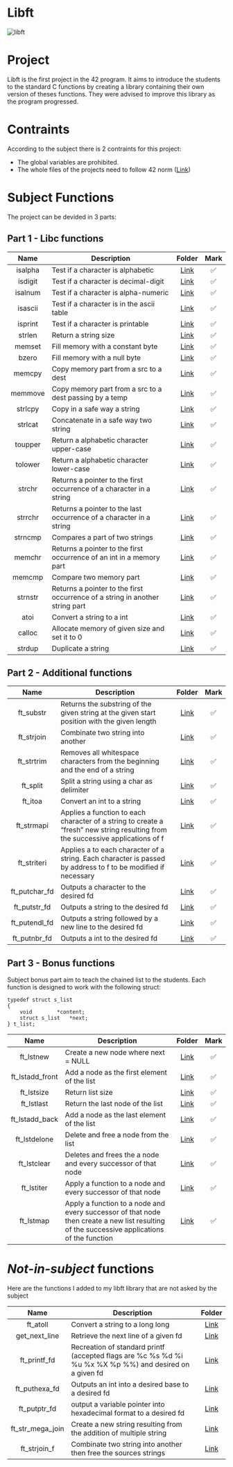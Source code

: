 # Libft

<img alt="libft" src="https://img.shields.io/static/v1?label=Libft&message=125+/+125&color=yellow&style=plastic"/>

# Project

Libft is the first project in the 42 program. It aims to introduce the students to the standard C functions by creating a library containing their own version of theses functions. They were advised to improve this library as the program progressed.

# Contraints

According to the subject there is 2 contraints for this project:
*  The global variables are prohibited.
*  The whole files of the projects need to follow 42 norm ([Link](https://github.com/42School/norminette/blob/master/pdf/en.norm.pdf))

# Subject Functions

The project can be devided in 3 parts:

## Part 1 - Libc functions

|    Name    | Description | Folder | Mark |
|:----------:|      --     |  :--:  |:----:|
| isalpha  | Test if a character is alphabetic | [Link](https://github.com/m-juin/Libft/blob/master/src/char/ft_isalpha.c)| ✅ |
| isdigit  | Test if a character is decimal-digit | [Link](https://github.com/m-juin/Libft/blob/master/src/char/ft_isdigit.c)| ✅ |
| isalnum  | Test if a character is alpha-numeric | [Link](https://github.com/m-juin/Libft/blob/master/src/char/ft_isalnum.c)| ✅ |
| isascii  | Test if a character is in the ascii table | [Link](https://github.com/m-juin/Libft/blob/master/src/char/ft_isascii.c)| ✅ |
| isprint  | Test if a character is printable | [Link](https://github.com/m-juin/Libft/blob/master/src/char/ft_isprint.c)| ✅ |
| strlen  | Return a string size | [Link](https://github.com/m-juin/Libft/blob/master/src/string/ft_strlen.c)| ✅ |
| memset  | Fill memory with a constant byte  | [Link](https://github.com/m-juin/Libft/blob/master/src/memory/ft_memset.c)| ✅ |
| bzero  | Fill memory with a null byte | [Link](https://github.com/m-juin/Libft/blob/master/src/memory/ft_bzero.c)| ✅ |
| memcpy  | Copy memory part from a src to a dest | [Link](https://github.com/m-juin/Libft/blob/master/src/memory/ft_memcpy.c)| ✅ |
| memmove  | Copy memory part from a src to a dest passing by a temp | [Link](https://github.com/m-juin/Libft/blob/master/src/memory/ft_memmove.c)| ✅ |
| strlcpy  | Copy in a safe way a string | [Link](https://github.com/m-juin/Libft/blob/master/src/string/ft_strlcpy.c)| ✅ |
| strlcat  | Concatenate in a safe way two string | [Link](https://github.com/m-juin/Libft/blob/master/src/string/ft_strlcat.c)| ✅ |
| toupper  | Return a alphabetic character upper-case | [Link](https://github.com/m-juin/Libft/blob/master/src/char/ft_toupper.c)| ✅ |
| tolower  | Return a alphabetic character lower-case | [Link](https://github.com/m-juin/Libft/blob/master/src/char/ft_tolower.c)| ✅ |
| strchr  | Returns a pointer to the first occurrence of a character in a string | [Link](https://github.com/m-juin/Libft/blob/master/src/string/ft_strchr.c)| ✅ |
| strrchr  | Returns a pointer to the last occurrence of a character in a string | [Link](https://github.com/m-juin/Libft/blob/master/src/string/ft_strrchr.c)| ✅ |
| strncmp  | Compares a part of two strings | [Link](https://github.com/m-juin/Libft/blob/master/src/string/ft_strncmp.c)| ✅ |
| memchr  | Returns a pointer to the first occurrence of an int in a memory part | [Link](https://github.com/m-juin/Libft/blob/master/src/memory/ft_memchr.c)| ✅ |
| memcmp  | Compare two memory part | [Link](https://github.com/m-juin/Libft/blob/master/src/memory/ft_memcmp.c)| ✅ |
| strnstr | Returns a pointer to the first occurrence of a string in another string part | [Link](https://github.com/m-juin/Libft/blob/master/src/string/ft_strnstr.c)| ✅ |
| atoi  | Convert a string to a int | [Link](https://github.com/m-juin/Libft/blob/master/src/conversion/ft_atoi.c)| ✅ |
| calloc  | Allocate memory of given size and set it to 0 | [Link](https://github.com/m-juin/Libft/blob/master/src/memory/ft_calloc.c)| ✅ |
| strdup  | Duplicate a string   | [Link](https://github.com/m-juin/Libft/blob/master/src/string/ft_strdup.c)| ✅ |

## Part 2 - Additional functions

|    Name    | Description | Folder | Mark |
|:----------:|      --     |  :--:  |:----:|
| ft_substr  | Returns the substring of the given string at the given start position with the given length | [Link](https://github.com/m-juin/Libft/blob/master/src/string/ft_substr.c)| ✅ |
| ft_strjoin | Combinate two string into another | [Link](https://github.com/m-juin/Libft/blob/master/src/string/ft_strjoin.c) | ✅ |
| ft_strtrim | Removes all whitespace characters from the beginning and the end of a string | [Link](https://github.com/m-juin/Libft/blob/master/src/string/ft_strtrim.c) | ✅ |
| ft_split | Split a string using a char as delimiter | [Link](https://github.com/m-juin/Libft/blob/master/src/string/ft_split.c) | ✅ |
| ft_itoa | Convert an int to a string | [Link](https://github.com/m-juin/Libft/blob/master/src/conversion/ft_itoa.c) | ✅ |
| ft_strmapi | Applies a function to each character of a string to create a “fresh” new string resulting from the successive applications of f | [Link](https://github.com/m-juin/Libft/blob/master/src/string/ft_strmapi.c) | ✅ |
| ft_striteri | Applies a to each character of a string. Each character is passed by address to f to be modified if necessary | [Link](https://github.com/m-juin/Libft/blob/master/src/string/ft_striteri.c) | ✅ |
| ft_putchar_fd | Outputs a character to the desired fd | [Link](https://github.com/m-juin/Libft/blob/master/src/print/ft_putchar_fd.c) | ✅ |
| ft_putstr_fd | Outputs a string to the desired fd | [Link](https://github.com/m-juin/Libft/blob/master/src/print/ft_putstr_fd.c) | ✅ |
| ft_putendl_fd | Outputs a string followed by a new line to the desired fd | [Link](https://github.com/m-juin/Libft/blob/master/src/print/ft_putendl_fd.c) | ✅ |
| ft_putnbr_fd | Outputs a int to the desired fd | [Link](https://github.com/m-juin/Libft/blob/master/src/print/ft_putnbr_fd.c) | ✅ |

## Part 3 - Bonus functions

Subject bonus part aim to teach the chained list to the students. Each function is designed to work with the following struct:

```clike=
typedef struct s_list
{
	void		*content;
	struct s_list	*next;
} t_list;
```

|    Name    | Description | Folder | Mark |
|:----------:|      --     |  :--:  |:----:|
| ft_lstnew | Create a new node where next = NULL | [Link](https://github.com/m-juin/Libft/blob/master/src/list/ft_lstnew.c)| ✅ |
| ft_lstadd_front | Add a node as the first element of the list | [Link](https://github.com/m-juin/Libft/blob/master/src/list/ft_lstadd_front.c)| ✅ |
| ft_lstsize | Return list size | [Link](https://github.com/m-juin/Libft/blob/master/src/list/ft_lstsize.c)| ✅ |
| ft_lstlast | Return the last node of the list | [Link](https://github.com/m-juin/Libft/blob/master/src/list/ft_lstlast.c)| ✅ |
| ft_lstadd_back | Add a node as the last element of the list | [Link](https://github.com/m-juin/Libft/blob/master/src/list/ft_lstadd_back.c)| ✅ |
| ft_lstdelone | Delete and free a node from the list | [Link](https://github.com/m-juin/Libft/blob/master/src/list/ft_lstdelone.c)| ✅ |
| ft_lstclear  | Deletes and frees the a node and every successor of that node | [Link](https://github.com/m-juin/Libft/blob/master/src/list/ft_lstclear.c)| ✅ |
| ft_lstiter  | Apply a function to a node and every successor of that node | [Link](https://github.com/m-juin/Libft/blob/master/src/list/ft_lstiter.c)| ✅ |
| ft_lstmap  | Apply a function to a node and every successor of that node then create a new list resulting of the successive applications of the function | [Link](https://github.com/m-juin/Libft/blob/master/src/list/ft_lstmap.c)| ✅ |


# *Not-in-subject* functions

Here are the functions I added to my libft library that are not asked by the subject

|    Name    | Description | Folder |
|:----------:|      --     |  :--: |
| ft_atoll | Convert a string to a long long | [Link](https://github.com/m-juin/Libft/blob/master/src/conversion/ft_atoll.c) |
| get_next_line | Retrieve the next line of a given fd | [Link](https://github.com/m-juin/Libft/blob/master/src/gnl/get_next_line.c) |
| ft_printf_fd | Recreation of standard printf (accepted flags are %c %s %d %i %u %x %X %p %%) and desired on a given fd | [Link](https://github.com/m-juin/Libft/blob/master/src/print/ft_printf_fd.c) |
| ft_puthexa_fd | Outputs an int into a desired base to a desired fd | [Link](https://github.com/m-juin/Libft/blob/master/src/print/ft_puthexa_fd.c) |
| ft_putptr_fd | output a variable pointer into hexadecimal format to a desired fd | [Link](https://github.com/m-juin/Libft/blob/master/src/print/ft_putptr_fd.c) |
| ft_str_mega_join | Create a new string resulting from the addition of multiple string | [Link](https://github.com/m-juin/Libft/blob/master/src/string/ft_str_mega_join.c) |
| ft_strjoin_f | Combinate two string into another then free the sources strings | [Link](https://github.com/m-juin/Libft/blob/master/src/string/ft_strjoin_f.c) |
